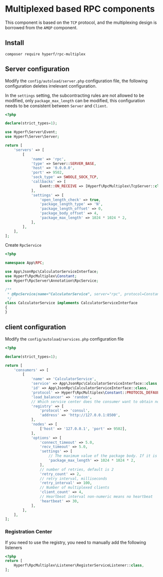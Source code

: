 # Multiplexed based RPC components

This component is based on the `TCP` protocol, and the multiplexing design is borrowed from the `AMQP` component.

## Install

````
composer require hyperf/rpc-multiplex
````

## Server configuration

Modify the `config/autoload/server.php` configuration file, the following configuration deletes irrelevant configuration.

In the `settings` setting, the subcontracting rules are not allowed to be modified, only `package_max_length` can be modified, this configuration needs to be consistent between `Server` and `Client`.

```php
<?php

declare(strict_types=1);

use Hyperf\Server\Event;
use Hyperf\Server\Server;

return [
    'servers' => [
        [
            'name' => 'rpc',
            'type' => Server::SERVER_BASE,
            'host' => '0.0.0.0',
            'port' => 9502,
            'sock_type' => SWOOLE_SOCK_TCP,
            'callbacks' => [
                Event::ON_RECEIVE => [Hyperf\RpcMultiplex\TcpServer::class, 'onReceive'],
            ],
            'settings' => [
                'open_length_check' => true,
                'package_length_type' => 'N',
                'package_length_offset' => 0,
                'package_body_offset' => 4,
                'package_max_length' => 1024 * 1024 * 2,
            ],
        ],
    ],
];

```

Create `RpcService`

```php
<?php

namespace App\RPC;

use App\JsonRpc\CalculatorServiceInterface;
use Hyperf\RpcMultiplex\Constant;
use Hyperf\RpcServer\Annotation\RpcService;

/**
 * @RpcService(name="CalculatorService", server="rpc", protocol=Constant::PROTOCOL_DEFAULT)
 */
class CalculatorService implements CalculatorServiceInterface
{
}

```

## client configuration

Modify the `config/autoload/services.php` configuration file

```php
<?php

declare(strict_types=1);

return [
    'consumers' => [
        [
            'name' => 'CalculatorService',
            'service' => App\JsonRpc\CalculatorServiceInterface::class,
            'id' => App\JsonRpc\CalculatorServiceInterface::class,
            'protocol' => Hyperf\RpcMultiplex\Constant::PROTOCOL_DEFAULT,
            'load_balancer' => 'random',
            // Which service center does the consumer want to obtain node information from, if not configured, the node information will not be obtained from the service center
            'registry' => [
                'protocol' => 'consul',
                'address' => 'http://127.0.0.1:8500',
            ],
            'nodes' => [
                ['host' => '127.0.0.1', 'port' => 9502],
            ],
            'options' => [
                'connect_timeout' => 5.0,
                'recv_timeout' => 5.0,
                'settings' => [
                    // The maximum value of the package body. If it is less than the data size returned by the Server, an exception will be thrown, so try to control the package body size as much as possible.
                    'package_max_length' => 1024 * 1024 * 2,
                ],
                // number of retries, default is 2
                'retry_count' => 2,
                // retry interval, milliseconds
                'retry_interval' => 100,
                // Number of multiplexed clients
                'client_count' => 4,
                // Heartbeat interval non-numeric means no heartbeat
                'heartbeat' => 30,
            ],
        ],
    ],
];

```

### Registration Center

If you need to use the registry, you need to manually add the following listeners

```php
<?php
return [
    Hyperf\RpcMultiplex\Listener\RegisterServiceListener::class,
];
```


